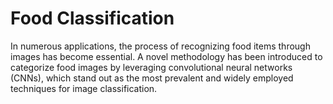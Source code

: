 # Food Classification
In numerous applications, the process of recognizing food items through images has become essential. A novel methodology has been introduced to categorize food images by leveraging convolutional neural networks (CNNs), which stand out as the most prevalent and widely employed techniques for image classification.

